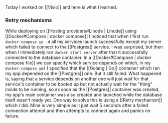 Today I worked on [[Visio]] and here is what I learned.

### Retry mechanisms
While deploying on [[Hosting providers#Linode | Linode]] using [[Docker#Compose | docker compose]] I noticed that when I first run `docker-compose up -d` all my services launch successfully except my server which failed to connect to the [[Postgres]] service. I was surprised, but then when I immediately ran `docker start server` after that it successfully connected to the database container. In a [[Docker#Compose | docker compose file]] we can specify which service depends on which, in my `docker-compose.yml` I specified that the [[Golang | Go]] container which ran my app depended on the [[Postgres]] one. But it still failed.
What happened is, saying  that a service depends on another one will just wait for that service's container to be booted up but not actually wait for the "thing" inside to be running, so as soon as the [[Postgres]] container was created, my app's main container was also created and launched while the database itself wasn't ready yet. One way to solve this is using a [[Retry mechanism]] which I did. Mine is very simple as it just wait 5 seconds after a failed connection attempt and then attempts to connect again and panics on failure.